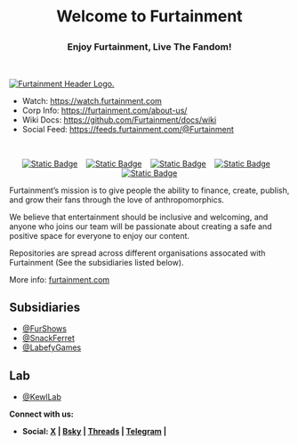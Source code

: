 <h1><p align="center">Welcome to Furtainment</p></h1>
<h3><p align="center">
  <b>Enjoy Furtainment, Live The Fandom!</b>
</p></h3></br>

[![Furtainment Header Logo.](https://cdn.furrys.org/github/furtainment/images/furtainment_github_1500x400.png)](https://furtainment.com)

<ul>
  <li>Watch: <a href="https://watch.furtainment.com">https://watch.furtainment.com</a></li>
  <li>Corp Info: <a href="https://furtainment.com/about-us/">https://furtainment.com/about-us/</a></li>
  <li>Wiki Docs: <a href="https://github.com/Furtainment/docs/wiki">https://github.com/Furtainment/docs/wiki</a></li>
  <li>Social Feed: <a href="https://feeds.furtainment.com/@Furtainment">https://feeds.furtainment.com/@Furtainment</a></li>
</ul>

<!-- [START BADGES] -->
&nbsp;&nbsp;
<p align="center" dir="auto">
  <a href="https://www.linkedin.com/company/furtainment/">
  <img alt="Static Badge" src="https://img.shields.io/badge/linkedin-8b0000?&amp;style=for-the-badge&amp;logo=linkedin&amp;logoColor=white"></a>
  &nbsp;&nbsp;
  <a href="https://www.instagram.com/furtainment/">
  <img alt="Static Badge" src="https://img.shields.io/badge/instagram-8b0000?&amp;style=for-the-badge&amp;logo=instagram&amp;logoColor=white"></a>
  &nbsp;&nbsp;
  <a href="https://www.youtube.com/@Furtainment">
  <img alt="Static Badge" src="https://img.shields.io/badge/youtube-8b0000?&amp;style=for-the-badge&amp;logo=youtube&amp;logoColor=white"></a>
  &nbsp;&nbsp;
  <a href="https://sketchfab.com/furtainment/">
  <img alt="Static Badge" src="https://img.shields.io/badge/sketchfab-8b0000?&amp;style=for-the-badge&amp;logo=sketchfab&amp;logoColor=white"></a>
  &nbsp;&nbsp;
  <a href="https://steamcommunity.com/groups/Furtainment">
  <img alt="Static Badge" src="https://img.shields.io/badge/steam-8b0000?&amp;style=for-the-badge&amp;logo=steam&amp;logoColor=white"></a>
</p>

Furtainment’s mission is to give people the ability to finance, create, publish, and grow their fans through the love of anthropomorphics.

We believe that entertainment should be inclusive and welcoming, and anyone who joins our team will be passionate about creating a safe and positive space for everyone to enjoy our content.

Repositories are spread across different organisations assocated with Furtainment (See the subsidiaries listed below).

More info: <a href="https://furtainment.com">furtainment.com</a>

<h2>Subsidiaries</h2>
<ul>
  <li><a href="https://github.com/FurShows">@FurShows</a></li>
  <li><a href="https://github.com/SnackFerret">@SnackFerret</a></li>
  <li><a href="https://github.com/LabefyGames">@LabefyGames</a></li>
</ul>

<h2>Lab</h2>
<ul>
  <li><a href="https://github.com/KewlLab">@KewlLab</a></li>
</ul>

<b>Connect with us:</b>

* <b>Social: <a href="https://x.com/Furtainment">X</a> | <a href="https://bsky.app/profile/furtainment.com">Bsky</a> | <a href="https://www.threads.net/@furtainment">Threads</a> | <a href="https://t.me/furtainments">Telegram</a> | </b>
